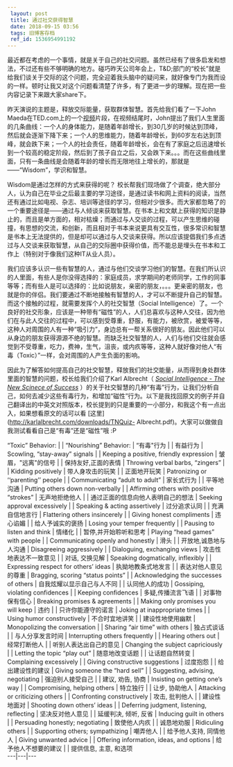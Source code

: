 ```yaml
---
 layout: post
 title: 通过社交获得智慧
 date: 2018-09-15 03:56
 tags: 旧博客存档
 ref_id: 1536954991192
---
```

最近都在考虑的一个事情，就是关于自己的社交问题。虽然已经有了很多启发和想法，不过还有些不够明确的地方。碰巧昨天公司年会上，T&D;部门的“校长”就是给我们谈关于交际的这个问题，完全迎着我头脑中的疑问来，就好像专门为我而设的一样。顿时让我又对这个问题看清楚了许多，有了更进一步的理解。现在把一些内容记录下来跟大家share下。



昨天演说的主题是，释放交际能量，获取群体智慧。首先给我们看了一下John
Maeda在TED.com上的一个[视频](http://www.ted.com/index.php/talks/view/id/172/)片段，在视频结尾时，John提出了我们人生里面的几条曲线：一个人的身体能力，是随着年龄增长，到30几岁的时候达到顶峰，然后就会逐渐下降下来；一个人的思维能力，随着年龄增长，到60岁左右达到顶峰，就会跌下来；一个人的社会责任，随着年龄增长，会在有了家庭之后迅速增长到一个较高的稳定阶段，然后到了孩子自立之后，又会跌下来。。。而在这些曲线里面，只有一条曲线是会随着年龄的增长而无限地往上增长的，那就是——“Wisdom”，学识和智慧。



Wisdom是通过怎样的方式来获得的呢？
校长帮我们现场做了个调查，绝大部分人，认为自己在毕业之后最主要的学习途径，是通过读书和网上资料的阅读，当然还有通过比如电视、杂志、培训等途径的学习，但相对少很多。而大家都忽略了的一个重要途径是——通过与人倾谈来获取智慧。在书本上和文献上获得的知识是静止的，而且是单方面的，相对枯燥；而通过与人交谈的过程，可以产生思维的碰撞，有思想的交流，和创新，而且相对于书本来说更具有交互性，很多常识和智慧是书本上无法提供的，但是却可以通过与人交谈来获得。所以应该提倡我们多点透过与人交谈来获取智慧，从自己的交际圈中获得价值，而不能总是埋头在书本和工作上（特别对于像我们这种IT从业人员）。



我们应该多认识一些有智慧的人，通过与他们交谈学习他们的智慧。在我们所认识的人里面，有些人是你没得选择的：家庭成员，求学期间的老师同学，工作的同事等等；而有些人是可以选择的：比如说朋友，亲密的朋友，。。。更亲密的朋友，也就是你的伴侣。我们要通过不断地接触有智慧的人，才可以不断提升自己的智慧。而这个接触的过程，就需要发挥个人的社交智慧（Social
Intelligence）了。一个良好的社交形象，应该是一种带有“磁性”的人，人们总喜欢与这种人交往，因为他们在与此人交往的过程中，可以感到受尊重，舒服，有能力，被欣赏，被爱等等，这种人对周围的人有一种“吸引力”，身边总有一帮关系很好的朋友。因此他们可以从身边的朋友获得源源不绝的智慧。而缺乏社交智慧的人，人们与他们交往就会感觉到不受尊重，吃力，费神，生气，沮丧，或内疚等等，这种人就好像对他人“有毒（Toxic）”一样，会对周围的人产生负面的影响。



因此为了解答如何提高自己的社交智慧，释放我们的社交能量，从而得到身处群体里面的智慧的问题，校长给我们介绍了Karl Albrecht（ _[Social
Intelligence - The New Scinece of
Success](http://karlalbrecht.com/booksocialintelligence.htm)_
）的关于社交智慧的几种“有毒”行为，让我们分析自己，如何去减少这些有毒行为，和增加“磁性”行为。以下是我找回原文的例子并自己翻译出的中英文对照版本，校长提到的只是重要的一小部分，和我这个有一点出入，如果想看原文的话可以看
[这里](http://karlalbrecht.com/downloads/TNQuiz-
Albrecht.pdf)。大家可以做做自我测试看看自己是“有毒”还是“磁性”哦 :P



“Toxic” Behavior: |  | “Nourishing” Behavior:  | “有毒"行为 |  | 有益行为  | Scowling,
“stay-away” signals |  | Keeping a positive, friendly expression  | 皱眉，"远离"的信号
|  | 保持友好,正面的表情  | Throwing verbal barbs, “zingers” |  | Kidding positively  |
带人身攻击的玩笑 |  | 正面地开玩笑  | Patronizing or ‘‘parenting’’ people |  | Communicating
“adult to adult”  | 家长式行为 |  | 平等地沟通  | Putting others down non-verbally |  |
Affirming others with positive “strokes”  | 无声地拒绝他人 |  | 通过正面的信息向他人表明自己的想法  |
Seeking approval excessively |  | Speaking & acting assertively  | 过分追求认同 |  |
充满自信地言行  | Flattering others insincerely |  | Giving honest compliments  |
违心谄媚 |  | 给人予诚实的褒扬  | Losing your temper frequently |  | Pausing to listen and
think  | 情绪化 |  | 暂停,并开始聆听和思考  | Playing “head games” with people |  |
Communicating openly and honestly  | 滑头 |  | 开放地,诚恳地与人沟通  | Disagreeing
aggressively |  | Dialoguing, exchanging views  | 攻击性地表达不一致意见 |  | 对话, 交换见解  |
Speaking dogmatically, inflexibly |  | Expressing respect for others’ ideas  |
执拗地教条式地发言 |  | 表达对他人意见的尊重  | Bragging, scoring “status points” |  |
Acknowledging the successes of others  | 自我炫耀以显示自己与人不同 |  | 认同他人的成功  |
Gossiping, violating confidences |  | Keeping confidences  | 多疑,传播流言飞语 |  |
对事物保有信心  | Breaking promises & agreements |  | Making only promises you will
keep  | 违约 |  | 只许你能遵守的诺言  | Joking at inappropriate times |  | Using humor
constructively  | 不合时宜地讲笑 |  | 建设性地使用幽默  | Monopolizing the conversation |  |
Sharing “air time” with others  | 独占式谈话 |  | 与人分享发言时间  | Interrupting others
frequently |  | Hearing others out  | 经常打断他人 |  | 听别人表达出自己的意见  | Changing the
subject capriciously |  | Letting the topic “play out”  | 随意地改变话题 |  | 让话题自然转变
| Complaining excessively |  | Giving constructive suggestions  | 过度抱怨 |  |
给出建设性的建议  | Giving someone the “hard sell” |  | Suggesting, advising,
negotiating  | 强迫别人接受自己 |  | 建议, 劝告, 协商  | Insisting on getting one’s way |  |
Compromising, helping others  | 特立独行 |  | 让步, 协助他人  | Attacking or criticizing
others |  | Confronting constructively  | 攻击, 批判他人 |  | 建设性地面对  | Shooting
down others’ ideas |  | Deferring judgment, listening, reflecting  | 坚决反对他人意见
|  | 延缓判决, 倾听, 反省  | Inducing guilt in others |  | Persuading honestly;
negotiating  | 致使他人内疚 |  | 诚恳地劝服  | Ridiculing others |  | Supporting others;
sympathizing  | 嘲弄他人 |  | 给予他人支持, 同情他人  | Giving unwanted advice |  | Offering
information, ideas, and options  | 给予他人不想要的建议 |  | 提供信息, 主意, 和选项  
---|---|---

